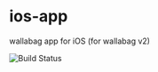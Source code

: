# ios-app
wallabag app for iOS (for wallabag v2)

![Build Status](https://www.bitrise.io/app/5032f354975b3a3e.svg?token=MRZxzwIJKC53QwM6ssdNpg)